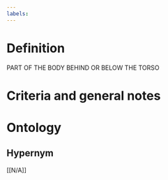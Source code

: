 ```yaml
---
labels: 
---
```


# Definition
PART OF THE BODY BEHIND OR BELOW THE TORSO
# Criteria and general notes
# Ontology

## Hypernym
[[N/A]]